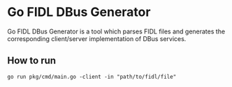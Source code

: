 # Go FIDL DBus Generator

Go FIDL DBus Generator is a tool which parses FIDL files and generates the
corresponding client/server implementation of DBus services.

## How to run

`go run pkg/cmd/main.go -client -in "path/to/fidl/file"`